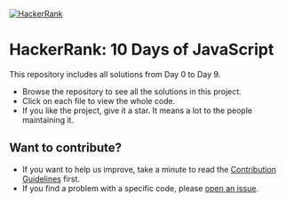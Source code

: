 [![HackerRank](https://marketplace.jazzhr.com/wp-content/uploads/78043367-hackerrank-logo-latest.png)](https://www.hackerrank.com/domains/tutorials/10-days-of-javascript)

# HackerRank: 10 Days of JavaScript

This repository includes all solutions from Day 0 to Day 9.

* Browse the repository to see all the solutions in this project.
* Click on each file to view the whole code.
* If you like the project, give it a star. It means a lot to the people maintaining it.

## Want to contribute?

* If you want to help us improve, take a minute to read the [Contribution Guidelines](/CONTRIBUTING.md) first.
* If you find a problem with a specific code, please [open an issue](https://github.com/fobabs/10-Days-of-JS/issues/new).
